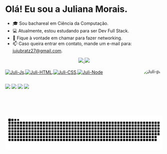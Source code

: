 <h1>Olá! Eu sou a Juliana Morais.</h1>

- 🎓 Sou bachareal em Ciência da Computação.
- 💻 Atualmente, estou estudando para ser Dev Full Stack.
- 💬 Fique à vontade em chamar para fazer networking.
- 📫 Caso queira entrar em contato, mande um e-mail para: jujubratz27@gmail.com.

<div align="center">
  <a href="https://github.com/freedomjuliana">
  <img height="180em" src="https://github-readme-stats.vercel.app/api?username=freedomjuliana&show_icons=truee&theme=panda&include_all_commits=true&count_private=true"/>
  <img height="180em" src="https://github-readme-stats.vercel.app/api/top-langs/?username=freedomjuliana&layout=compact&langs_count=7&theme=bear"/>
</div>

<div style="display: inline_block"><br>
  <img align="center" alt="Juli-Js" height="30" width="60" src="https://img.shields.io/badge/JavaScript-F7DF1E?style=for-the-badge&logo=javascript&logoColor=black">
  <img align="center" alt="Juli-HTML" height="30" width="60" src="https://img.shields.io/badge/HTML5-E34F26?style=for-the-badge&logo=html5&logoColor=white">
  <img align="center" alt="Juli-CSS" height="30" width="60" src="https://img.shields.io/badge/CSS3-1572B6?style=for-the-badge&logo=css3&logoColor=white">
  <img align="center" alt="Juli-Node" height="30" width="60" src="https://img.shields.io/badge/Node.js-43853D?style=for-the-badge&logo=node.js&logoColor=white">
  <img align="right" alt="Juli-pic" height="150" style="border-radius:50px;" src="https://cdn.discordapp.com/attachments/374895984897163266/944076007713955850/jujuba.gif">
</div>

##

<div>
  <a href="https://www.instagram.com/freedm1lkyu/" target="_blank"><img src="https://img.shields.io/badge/-Instagram-%23E4405F?style=for-the-badge&logo=instagram&logoColor=white" target="_blank"></a>
 	<a href="https://discord.com/channels/@me/374893414346522625" target="_blank"><img src="https://img.shields.io/badge/Discord-7289DA?style=for-the-badge&logo=discord&logoColor=white" target="_blank"></a> 
  <a href="mailto:jujubratz27@gmail.com"><img src="https://img.shields.io/badge/Gmail-D14836?style=for-the-badge&logo=gmail&logoColor=white"></a>
  <a href="https://www.linkedin.com/in/juliana-morais-5a1a47184/" target="_blank"><img src="https://img.shields.io/badge/-LinkedIn-%230077B5?style=for-the-badge&logo=linkedin&logoColor=white" target="_blank"></a>

  ![Snake animation](https://github.com/freedomjuliana/freedomjuliana/blob/output/github-contribution-grid-snake.svg)
</div>
